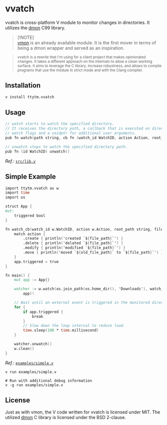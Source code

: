 # vvatch

vvatch is cross-platform V module to monitor changes in directories. It utilizes the [dmon](https://github.com/septag/dmon?tab=readme-ov-file) C99 library.

> [!NOTE]\
> [vmon](https://github.com/Larpon/vmon) is an already available module.
> It is the first mover in terms of being a dmon wrapper and served as an inspiration.

<blockquote>
<sub>
vvatch is a rewrite that I'm using for a client project that makes opinionated changes. It takes a different approach on the internals to allow a clean working surface. It aims to leverage the C library, increase robustness, and allows to compile programs that use the module in strict mode and with the Clang compiler.
</sub>
</blockquote>

## Installation

```bash
v install ttytm.vvatch
```

## Usage

```v
// watch starts to watch the specified directory.
// It receives the directory path, a callback that is executed on directory actions,
// watch flags and a voidptr for additional user arguments.
pub fn watch(path string, cb fn (watch_id WatchID, action Action, root_dir string, file_path string, old_file_path string, args voidptr), flags WatchFlags, user_args voidptr) !WatchID

// unwatch stops to watch the specified directory path.
pub fn (id WatchID) unwatch()
```

_Ref.:_ [`src/lib.v`](https://github.com/ttytm/vvatch/blob/main/src/lib.v)

## Simple Example

```v
import ttytm.vvatch as w
import time
import os

struct App {
mut:
	triggered bool
}

fn watch_cb(watch_id w.WatchID, action w.Action, root_path string, file_path string, old_file_path string, mut app App) {
	match action {
		.create { println('created `${file_path}`') }
		.delete { println('delated `${file_path}`') }
		.modify { println('modified `${file_path}`') }
		.move { println('moved `${old_file_path}` to `${file_path}`') }
	}
	app.triggered = true
}

fn main() {
	mut app := App{}

	watcher := w.watch(os.join_path(os.home_dir(), 'Downloads'), watch_cb, w.WatchFlag.recursive,
		app)!

	// Wait until an external event is triggered in the monitored directory.
	for {
		if app.triggered {
			break
		}
		// Slow down the loop interval to reduce load.
		time.sleep(100 * time.millisecond)
	}

	watcher.unwatch()
	w.clean()
}
```

_Ref.:_ [`examples/simple.v`](https://github.com/ttytm/vvatch/blob/main/examples/simple.v)

```
v run examples/simple.v

# Run with additional debug information
v -g run examples/simple.v
```

## License

Just as with vmon, the V code written for vvatch is licensed under MIT.
The utilized [dmon](https://github.com/septag/dmon) C library is licensed under the BSD 2-clause.
